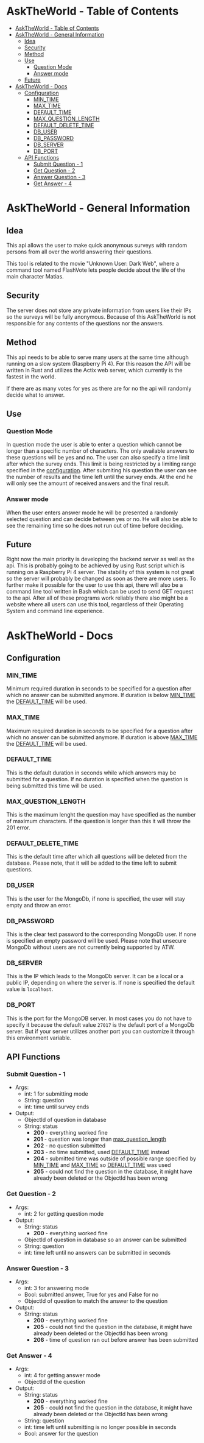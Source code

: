 # AskTheWorld - Table of Contents

- [AskTheWorld - Table of Contents](#asktheworld---table-of-contents)
- [AskTheWorld - General Information](#asktheworld---general-information)
  - [Idea](#idea)
  - [Security](#security)
  - [Method](#method)
  - [Use](#use)
    - [Question Mode](#question-mode)
    - [Answer mode](#answer-mode)
  - [Future](#future)
- [AskTheWorld - Docs](#asktheworld---docs)
  - [Configuration](#configuration)
    - [MIN_TIME](#min_time)
    - [MAX_TIME](#max_time)
    - [DEFAULT_TIME](#default_time)
    - [MAX_QUESTION_LENGTH](#max_question_length)
    - [DEFAULT_DELETE_TIME](#default_delete_time)
    - [DB_USER](#db_user)
    - [DB_PASSWORD](#db_password)
    - [DB_SERVER](#db_server)
    - [DB_PORT](#db_port)
  - [API Functions](#api-functions)
    - [Submit Question - 1](#submit-question---1)
    - [Get Question - 2](#get-question---2)
    - [Answer Question - 3](#answer-question---3)
    - [Get Answer - 4](#get-answer---4)

# AskTheWorld - General Information

## Idea

This api allows the user to make quick anonymous surveys with random persons from all over the world answering their questions.

This tool is related to the movie "Unknown User: Dark Web", where a command tool named FlashVote lets people decide about the life of the main character Matias.

## Security

The server does not store any private information from users like their IPs so the surveys will be fully anonymous. Because of this AskTheWorld is not responsible for any contents of the questions nor the answers.

## Method

This api needs to be able to serve many users at the same time although running on a slow system (Raspberry Pi 4). For this reason the API will be written in Rust and utilizes the Actix web server, which currently is the fastest in the world.

If there are as many votes for yes as there are for no the api will randomly decide what to answer.

## Use

### Question Mode

In question mode the user is able to enter a question which cannot be longer than a specific number of characters. The only available answers to these questions will be yes and no. The user can also specify a time limit after which the survey ends. This limit is being restricted by a limiting range specified in the [configuration](#configuration). After submiting his question the user can see the number of results and the time left until the survey ends. At the end he will only see the amount of received answers and the final result.

### Answer mode

When the user enters answer mode he will be presented a randomly selected question and can decide between yes or no. He will also be able to see the remaining time so he does not run out of time before deciding.

## Future

Right now the main priority is developing the backend server as well as the api. This is probably going to be achieved by using Rust script which is running on a Raspberry Pi 4 server. The stability of this system is not great so the server will probably be changed as soon as there are more users. To further make it possible for the user to use this api, there will also be a command line tool written in Bash which can be used to send GET request to the api. After all of these programs work reliably there also might be a website where all users can use this tool, regardless of their Operating System and command line experience.

# AskTheWorld - Docs

## Configuration

### MIN_TIME

Minimum required duration in seconds to be specified for a question after which no answer can be submitted anymore. If duration is below [MIN_TIME](#MIN_TIME) the [DEFAULT_TIME](#DEFAULT_TIME) will be used.

### MAX_TIME

Maximum required duration in seconds to be specified for a question after which no answer can be submitted anymore. If duration is above [MAX_TIME](#MAX_TIME) the [DEFAULT_TIME](#DEFAULT_TIME) will be used.

### DEFAULT_TIME

This is the default duration in seconds while which answers may be submitted for a question. If no duration is specified when the question is being submitted this time will be used.

### MAX_QUESTION_LENGTH

This is the maximum lenght the question may have specified as the number of maximum characters. If the question is longer than this it will throw the 201 error.

### DEFAULT_DELETE_TIME

This is the default time after which all questions will be deleted from the database. Please note, that it will be added to the time left to submit questions.

### DB_USER

This is the user for the MongoDb, if none is specified, the user will stay empty and throw an error.

### DB_PASSWORD

This is the clear text password to the corresponding MongoDb user. If none is specified an empty password will be used. Please note that unsecure MongoDb without users are not currently being supported by ATW.

### DB_SERVER

This is the IP which leads to the MongoDb server. It can be a local or a public IP, depending on where the server is. If none is specified the default value is `localhost`.

### DB_PORT

This is the port for the MongoDB server. In most cases you do not have to specify it because the default value `27017` is the default port of a MongoDb server. But if your server utilizes another port you can customize it through this environment variable.

## API Functions

### Submit Question - 1

- Args:
    - int: 1 for submitting mode
    - String: question
    - int: time until survey ends
- Output:
    - ObjectId of question in database
    - String: status
        - **200** - everything worked fine
        - **201** - question was longer than [max_question_length](#MAX_QUESTION_LENGTH)
        - **202** - no question submitted
        - **203** - no time submitted, used [DEFAULT_TIME](#DEFAULT_TIME) instead
        - **204** - submitted time was outside of possible range specified by [MIN_TIME](#MIN_TIME) and [MAX_TIME](#MAX_TIME) so [DEFAULT_TIME](#DEFAULT_TIME) was used
        - **205** - could not find the question in the database, it might have already been deleted or the ObjectId has been wrong

### Get Question - 2

- Args: 
    - int: 2 for getting question mode
- Output:
    - String: status
        - **200** - everything worked fine
    - ObjectId of question in database so an answer can be submitted
    - String: question
    - int: time left until no answers can be submitted in seconds

### Answer Question - 3

- Args:
    - int: 3 for answering mode
    - Bool: submitted answer, True for yes and False for no
    - ObjectId of question to match the answer to the question
- Output:
    - String: status
        - **200** - everything worked fine
        - **205** - could not find the question in the database, it might have already been deleted or the ObjectId has been wrong
        - **206** - time of question ran out before answer has been submitted
  
### Get Answer - 4

- Args:
    - int: 4 for getting answer mode
    - ObjectId of the question
- Output:
    - String: status
        - **200** - everything worked fine
        - **205** - could not find the question in the database, it might have already been deleted or the ObjectId has been wrong
    - String: question
    - int: time left until submitting is no longer possible in seconds
    - Bool: answer for the question